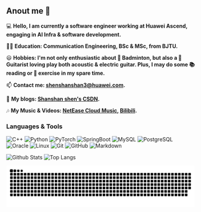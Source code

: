 <!--
**shen-shanshan/shen-shanshan** is a ✨ _special_ ✨ repository because its `README.md` (this file) appears on your GitHub profile.

Here are some ideas to get you started:

- 🔭 I’m currently working on ...
- 🌱 I’m currently learning ...
- 👯 I’m looking to collaborate on ...
- 🤔 I’m looking for help with ...
- 💬 Ask me about ...
- 📫 How to reach me: ...
- 😄 Pronouns: ...
- ⚡ Fun fact: ...
-->

## Anout me 👋

💻 **Hello, I am currently a software engineer working at Huawei Ascend, engaging in AI Infra & software development.**

👨‍🎓 **Education: Communication Engineering, BSc & MSc, from BJTU.**

😃 **Hobbies: I'm not only enthusiastic about 🏸 Badminton, but also a 🎸 Guitarist loving play both acoustic & electric guitar. Plus, I may do some 📚 reading or 💪 exercise in my spare time.**

📫 **Contact me: [shenshanshan3@huawei.com](shenshanshan3@huawei.com).**

📑 **My blogs: [Shanshan shen's CSDN](https://blog.csdn.net/weixin_44162047?type=blog).**

🎶 **My Music & Videos: [NetEase Cloud Music](https://music.163.com/#/artist?id=62054947), [Bilibili](https://space.bilibili.com/14112152?spm_id_from=333.1007.0.0).**

### Languages & Tools

![C++](https://img.shields.io/badge/-C++-333333?style=flat-square&logo=cplusplus)
![Python](https://img.shields.io/badge/-Python-333333?style=flat-square&logo=Python)
![PyTorch](https://img.shields.io/badge/-PyTorch-333333?style=flat-square&logo=PyTorch)
![SpringBoot](https://img.shields.io/badge/-SpringBoot-333333?style=flat-square&logo=springboot)
![MySQL](https://img.shields.io/badge/-MySQL-333333?style=flat-square&logo=mysql)
![PostgreSQL](https://img.shields.io/badge/-PostgreSQL-333333?style=flat-square&logo=postgresql)
![Oracle](https://img.shields.io/badge/-Oracle-333333?style=flat-square&logo=oracle)
![Linux](https://img.shields.io/badge/-Linux-333333?style=flat&logo=Linux&logoColor=FCC624)
![Git](https://img.shields.io/badge/-Git-333333?style=flat-square&logo=git)
![GitHub](https://img.shields.io/badge/-GitHub-333333?style=flat-square&logo=github)
![Markdown](https://img.shields.io/badge/-Markdown-333333?style=flat&logo=markdown)

![Github Stats](https://github-readme-stats.vercel.app/api?username=shen-shanshan&count_private=true&show_icons=true&include_all_commits=true)
![Top Langs](https://github-readme-stats.vercel.app/api/top-langs/?username=shen-shanshan&hide=TeX&layout=compact)

![github contribution grid snake animation](https://raw.githubusercontent.com/platane/platane/output/github-contribution-grid-snake.svg)
